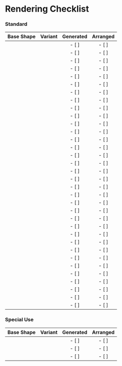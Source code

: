 # Rendering Checklist
### Standard
| Base Shape | Variant | Generated | Arranged |
| ---------: | :------ | :-------: | :------: |
|            |         | - [ ]     | - [ ]    |
|            |         | - [ ]     | - [ ]    |
|            |         | - [ ]     | - [ ]    |
|            |         | - [ ]     | - [ ]    |
|            |         | - [ ]     | - [ ]    |
|            |         | - [ ]     | - [ ]    |
|            |         | - [ ]     | - [ ]    |
|            |         | - [ ]     | - [ ]    |
|            |         | - [ ]     | - [ ]    |
|            |         | - [ ]     | - [ ]    |
|            |         | - [ ]     | - [ ]    |
|            |         | - [ ]     | - [ ]    |
|            |         | - [ ]     | - [ ]    |
|            |         | - [ ]     | - [ ]    |
|            |         | - [ ]     | - [ ]    |
|            |         | - [ ]     | - [ ]    |
|            |         | - [ ]     | - [ ]    |
|            |         | - [ ]     | - [ ]    |
|            |         | - [ ]     | - [ ]    |
|            |         | - [ ]     | - [ ]    |
|            |         | - [ ]     | - [ ]    |
|            |         | - [ ]     | - [ ]    |
|            |         | - [ ]     | - [ ]    |
|            |         | - [ ]     | - [ ]    |
|            |         | - [ ]     | - [ ]    |
|            |         | - [ ]     | - [ ]    |
|            |         | - [ ]     | - [ ]    |
|            |         | - [ ]     | - [ ]    |
|            |         | - [ ]     | - [ ]    |
|            |         | - [ ]     | - [ ]    |
|            |         | - [ ]     | - [ ]    |
|            |         | - [ ]     | - [ ]    |
|            |         | - [ ]     | - [ ]    |
|            |         | - [ ]     | - [ ]    |

### Special Use
| Base Shape | Variant | Generated | Arranged |
| ---------: | :------ | :-------: | :------: |
|            |         | - [ ]     | - [ ]    |
|            |         | - [ ]     | - [ ]    |
|            |         | - [ ]     | - [ ]    |